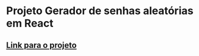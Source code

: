 # Projeto Gerador de senhas aleatórias em React

## [Link para o projeto](https://java-script-agenda-telefonica.vercel.app/)
